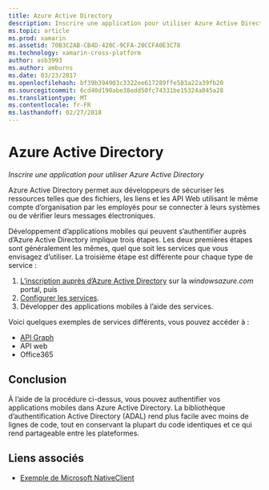 ```yaml
---
title: Azure Active Directory
description: Inscrire une application pour utiliser Azure Active Directory
ms.topic: article
ms.prod: xamarin
ms.assetid: 70B3C2AB-CB4D-420C-9CFA-20CCFA0E3C78
ms.technology: xamarin-cross-platform
author: asb3993
ms.author: amburns
ms.date: 03/23/2017
ms.openlocfilehash: bf39b394903c3322ee617289ffe583a22a39fb20
ms.sourcegitcommit: 6cd40d190abe38edd50fc74331be15324a845a28
ms.translationtype: MT
ms.contentlocale: fr-FR
ms.lasthandoff: 02/27/2018
---
```

# <a name="azure-active-directory"></a>Azure Active Directory

_Inscrire une application pour utiliser Azure Active Directory_

Azure Active Directory permet aux développeurs de sécuriser les ressources telles que des fichiers, les liens et les API Web utilisant le même compte d’organisation par les employés pour se connecter à leurs systèmes ou de vérifier leurs messages électroniques.

Développement d’applications mobiles qui peuvent s’authentifier auprès d’Azure Active Directory implique trois étapes.
Les deux premières étapes sont généralement les mêmes, quel que soit les services que vous envisagez d’utiliser. La troisième étape est différente pour chaque type de service :

  1. [L’inscription auprès d’Azure Active Directory](~/cross-platform/data-cloud/active-directory/get-started/register.md) sur la *windowsazure.com* portal, puis
  2. [Configurer les services](~/cross-platform/data-cloud/active-directory/get-started/configure.md).
  3. Développer des applications mobiles à l’aide des services.

Voici quelques exemples de services différents, vous pouvez accéder à :

- [API Graph](~/cross-platform/data-cloud/active-directory/graph.md)
- API web
- Office365


## <a name="conclusion"></a>Conclusion

À l’aide de la procédure ci-dessus, vous pouvez authentifier vos applications mobiles dans Azure Active Directory. La bibliothèque d’authentification Active Directory (ADAL) rend plus facile avec moins de lignes de code, tout en conservant la plupart du code identiques et ce qui rend partageable entre les plateformes.



## <a name="related-links"></a>Liens associés

- [Exemple de Microsoft NativeClient](https://github.com/AzureADSamples/NativeClient-MultiTarget-DotNet)

